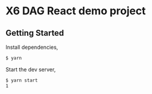 # X6 DAG React demo project

## Getting Started

Install dependencies,

```bash
$ yarn
```

Start the dev server,

```bash
$ yarn start 
1
```

